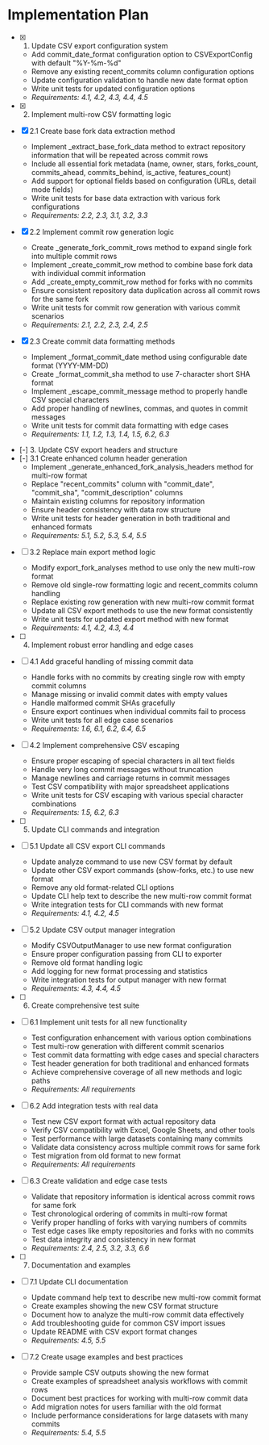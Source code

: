 # Implementation Plan

- [x] 1. Update CSV export configuration system
  - Add commit_date_format configuration option to CSVExportConfig with default "%Y-%m-%d"
  - Remove any existing recent_commits column configuration options
  - Update configuration validation to handle new date format option
  - Write unit tests for updated configuration options
  - _Requirements: 4.1, 4.2, 4.3, 4.4, 4.5_

- [x] 2. Implement multi-row CSV formatting logic
- [x] 2.1 Create base fork data extraction method
  - Implement _extract_base_fork_data method to extract repository information that will be repeated across commit rows
  - Include all essential fork metadata (name, owner, stars, forks_count, commits_ahead, commits_behind, is_active, features_count)
  - Add support for optional fields based on configuration (URLs, detail mode fields)
  - Write unit tests for base data extraction with various fork configurations
  - _Requirements: 2.2, 2.3, 3.1, 3.2, 3.3_

- [x] 2.2 Implement commit row generation logic
  - Create _generate_fork_commit_rows method to expand single fork into multiple commit rows
  - Implement _create_commit_row method to combine base fork data with individual commit information
  - Add _create_empty_commit_row method for forks with no commits
  - Ensure consistent repository data duplication across all commit rows for the same fork
  - Write unit tests for commit row generation with various commit scenarios
  - _Requirements: 2.1, 2.2, 2.3, 2.4, 2.5_

- [x] 2.3 Create commit data formatting methods
  - Implement _format_commit_date method using configurable date format (YYYY-MM-DD)
  - Create _format_commit_sha method to use 7-character short SHA format
  - Implement _escape_commit_message method to properly handle CSV special characters
  - Add proper handling of newlines, commas, and quotes in commit messages
  - Write unit tests for commit data formatting with edge cases
  - _Requirements: 1.1, 1.2, 1.3, 1.4, 1.5, 6.2, 6.3_

- [-] 3. Update CSV export headers and structure
- [-] 3.1 Create enhanced column header generation
  - Implement _generate_enhanced_fork_analysis_headers method for multi-row format
  - Replace "recent_commits" column with "commit_date", "commit_sha", "commit_description" columns
  - Maintain existing columns for repository information
  - Ensure header consistency with data row structure
  - Write unit tests for header generation in both traditional and enhanced formats
  - _Requirements: 5.1, 5.2, 5.3, 5.4, 5.5_

- [ ] 3.2 Replace main export method logic
  - Modify export_fork_analyses method to use only the new multi-row format
  - Remove old single-row formatting logic and recent_commits column handling
  - Replace existing row generation with new multi-row commit format
  - Update all CSV export methods to use the new format consistently
  - Write unit tests for updated export method with new format
  - _Requirements: 4.1, 4.2, 4.3, 4.4_

- [ ] 4. Implement robust error handling and edge cases
- [ ] 4.1 Add graceful handling of missing commit data
  - Handle forks with no commits by creating single row with empty commit columns
  - Manage missing or invalid commit dates with empty values
  - Handle malformed commit SHAs gracefully
  - Ensure export continues when individual commits fail to process
  - Write unit tests for all edge case scenarios
  - _Requirements: 1.6, 6.1, 6.2, 6.4, 6.5_

- [ ] 4.2 Implement comprehensive CSV escaping
  - Ensure proper escaping of special characters in all text fields
  - Handle very long commit messages without truncation
  - Manage newlines and carriage returns in commit messages
  - Test CSV compatibility with major spreadsheet applications
  - Write unit tests for CSV escaping with various special character combinations
  - _Requirements: 1.5, 6.2, 6.3_

- [ ] 5. Update CLI commands and integration
- [ ] 5.1 Update all CSV export CLI commands
  - Update analyze command to use new CSV format by default
  - Update other CSV export commands (show-forks, etc.) to use new format
  - Remove any old format-related CLI options
  - Update CLI help text to describe the new multi-row commit format
  - Write integration tests for CLI commands with new format
  - _Requirements: 4.1, 4.2, 4.5_

- [ ] 5.2 Update CSV output manager integration
  - Modify CSVOutputManager to use new format configuration
  - Ensure proper configuration passing from CLI to exporter
  - Remove old format handling logic
  - Add logging for new format processing and statistics
  - Write integration tests for output manager with new format
  - _Requirements: 4.3, 4.4, 4.5_

- [ ] 6. Create comprehensive test suite
- [ ] 6.1 Implement unit tests for all new functionality
  - Test configuration enhancement with various option combinations
  - Test multi-row generation with different commit scenarios
  - Test commit data formatting with edge cases and special characters
  - Test header generation for both traditional and enhanced formats
  - Achieve comprehensive coverage of all new methods and logic paths
  - _Requirements: All requirements_

- [ ] 6.2 Add integration tests with real data
  - Test new CSV export format with actual repository data
  - Verify CSV compatibility with Excel, Google Sheets, and other tools
  - Test performance with large datasets containing many commits
  - Validate data consistency across multiple commit rows for same fork
  - Test migration from old format to new format
  - _Requirements: All requirements_

- [ ] 6.3 Create validation and edge case tests
  - Validate that repository information is identical across commit rows for same fork
  - Test chronological ordering of commits in multi-row format
  - Verify proper handling of forks with varying numbers of commits
  - Test edge cases like empty repositories and forks with no commits
  - Test data integrity and consistency in new format
  - _Requirements: 2.4, 2.5, 3.2, 3.3, 6.6_

- [ ] 7. Documentation and examples
- [ ] 7.1 Update CLI documentation
  - Update command help text to describe new multi-row commit format
  - Create examples showing the new CSV format structure
  - Document how to analyze the multi-row commit data effectively
  - Add troubleshooting guide for common CSV import issues
  - Update README with CSV export format changes
  - _Requirements: 4.5, 5.5_

- [ ] 7.2 Create usage examples and best practices
  - Provide sample CSV outputs showing the new format
  - Create examples of spreadsheet analysis workflows with commit rows
  - Document best practices for working with multi-row commit data
  - Add migration notes for users familiar with the old format
  - Include performance considerations for large datasets with many commits
  - _Requirements: 5.4, 5.5_